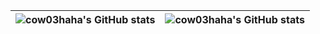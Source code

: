 
|![cow03haha's GitHub stats](https://github-readme-stats-onon1101.vercel.app/api?username=onon1101&theme=dark)|![cow03haha's GitHub stats](https://github-readme-stats-onon1101.vercel.app/api/top-langs/?username=onon1101&layout=compact&theme=dark&hide=html,css)|
| ------------- | ------------- |

